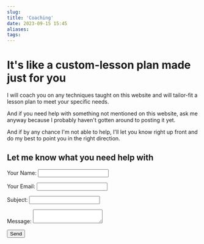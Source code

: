 ```yaml
---
slug: 
title: 'Coaching'
date: 2023-09-15 15:45
aliases: 
tags:
---
```


# It's like a custom-lesson plan made just for you

I will coach you on any techniques taught on this website and will tailor-fit a lesson plan to meet your specific needs. 

And if you need help with something not mentioned on this website, ask me anyway because I probably haven't gotten around to posting it yet. 

And if by any chance I'm not able to help, I'll let you know right up front and do my best to point you in the right direction. 

## Let me know what you need help with
<form name="contact" method="POST" data-netlify="true">
  <p>
    <label>Your Name: <input type="text" name="name" /></label>
  </p>
  <p>
    <label>Your Email: <input type="email" name="email" /></label>
  </p>
  <p>
    <label>Subject: <input type="text" name="subject" /></label>
  </p>
  <p>
    <label>Message: <textarea name="message"></textarea></label>
  </p>
  <p>
    <button type="submit">Send</button>
  </p>
</form>

